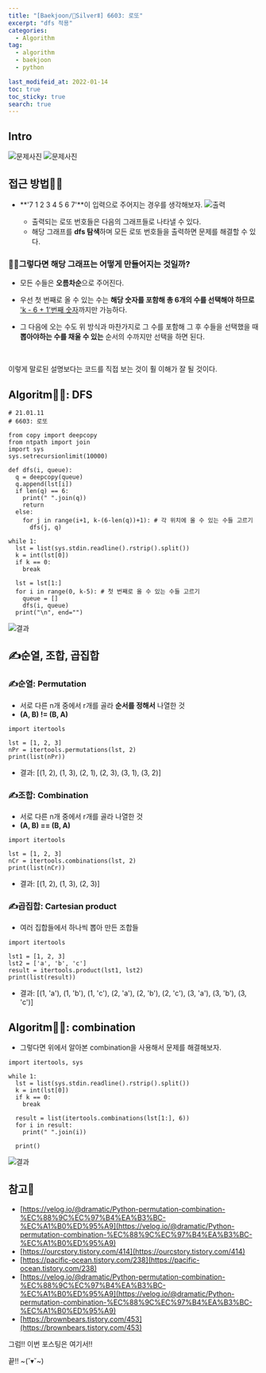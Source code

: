 ```yaml
---
title: "[Baekjoon/🥈SilverⅡ] 6603: 로또"
excerpt: "dfs 적용"
categories:
  - Algorithm
tag:
  - algorithm
  - baekjoon
  - python

last_modifeid_at: 2022-01-14
toc: true
toc_sticky: true
search: true
---
```

## Intro
![문제사진](https://ifh.cc/g/zeRBzP.png)
![문제사진](https://ifh.cc/g/Ilu5UD.png)


## 접근 방법🙋‍♀️

  * **'7 1 2 3 4 5 6 7'**이 입력으로 주어지는 경우를 생각해보자.
    ![출력](https://ifh.cc/g/uVdI6z.jpg)

    * 출력되는 로또 번호들은 다음의 그래프들로 나타낼 수 있다.
    * 해당 그래프를 **dfs 탐색**하며 모든 로또 번호들을 출력하면 문제를 해결할 수 있다.


### 🙋‍♀️그렇다면 해당 그래프는 어떻게 만들어지는 것일까?

  * 모든 수들은 **오름차순**으로 주어진다.

  * 우선 첫 번째로 올 수 있는 수는 **해당 숫자를 포함해 총 6개의 수를 선택해야 하므로** <u>'k - 6 + 1'번째 숫자</u>까지만 가능하다. 

  * 그 다음에 오는 수도 위 방식과 마찬가지로 그 수를 포함해 그 후 수들을 선택했을 때 **뽑아야하는 수를 채울 수 있는** 순서의 수까지만 선택을 하면 된다.


<br>

이렇게 말로된 설명보다는 코드를 직접 보는 것이 훨 이해가 잘 될 것이다.
  

## Algoritm👩‍💻: DFS

```
# 21.01.11
# 6603: 로또

from copy import deepcopy
from ntpath import join
import sys
sys.setrecursionlimit(10000)

def dfs(i, queue):
  q = deepcopy(queue)
  q.append(lst[i])
  if len(q) == 6:
    print(" ".join(q))
    return
  else:
    for j in range(i+1, k-(6-len(q))+1): # 각 위치에 올 수 있는 수들 고르기
      dfs(j, q)

while 1:
  lst = list(sys.stdin.readline().rstrip().split())
  k = int(lst[0])
  if k == 0:
    break

  lst = lst[1:]
  for i in range(0, k-5): # 첫 번째로 올 수 있는 수들 고르기
    queue = []
    dfs(i, queue)
  print("\n", end="")
```

![결과](https://ifh.cc/g/Y6JUQ5.png)

## ✍순열, 조합, 곱집합

### ✍순열: Permutation
  * 서로 다른 n개 중에서 r개를 골라 **순서를 정해서** 나열한 것
  * **(A, B) != (B, A)**

  ```
  import itertools

  lst = [1, 2, 3]
  nPr = itertools.permutations(lst, 2)
  print(list(nPr))
  ```

  * 결과: [(1, 2), (1, 3), (2, 1), (2, 3), (3, 1), (3, 2)]

### ✍조합: Combination
  * 서로 다른 n개 중에서 r개를 골라 나열한 것
  * **(A, B) == (B, A)**

  ```
  import itertools

  lst = [1, 2, 3]
  nCr = itertools.combinations(lst, 2)
  print(list(nCr))
  ```

   * 결과: [(1, 2), (1, 3), (2, 3)]

### ✍곱집합: Cartesian product
  * 여러 집합들에서 하나씩 뽑아 만든 조합들

  ```
  import itertools

  lst1 = [1, 2, 3]
  lst2 = ['a', 'b', 'c']
  result = itertools.product(lst1, lst2)
  print(list(result))
  ```

  * 결과: [(1, 'a'), (1, 'b'), (1, 'c'), (2, 'a'), (2, 'b'), (2, 'c'), (3, 'a'), (3, 'b'), (3, 'c')]

## Algoritm👩‍💻: combination

* 그렇다면 위에서 알아본 combination을 사용해서 문제를 해결해보자.

```
import itertools, sys

while 1:
  lst = list(sys.stdin.readline().rstrip().split())
  k = int(lst[0])
  if k == 0:
    break

  result = list(itertools.combinations(lst[1:], 6))
  for i in result:
    print(" ".join(i))

  print()
```

![결과](https://ifh.cc/g/krGoD5.png)


## 참고📃
* [https://velog.io/@dramatic/Python-permutation-combination-%EC%88%9C%EC%97%B4%EA%B3%BC-%EC%A1%B0%ED%95%A9](https://velog.io/@dramatic/Python-permutation-combination-%EC%88%9C%EC%97%B4%EA%B3%BC-%EC%A1%B0%ED%95%A9)
* [https://ourcstory.tistory.com/414](https://ourcstory.tistory.com/414)
* [https://pacific-ocean.tistory.com/238](https://pacific-ocean.tistory.com/238)
* [https://velog.io/@dramatic/Python-permutation-combination-%EC%88%9C%EC%97%B4%EA%B3%BC-%EC%A1%B0%ED%95%A9](https://velog.io/@dramatic/Python-permutation-combination-%EC%88%9C%EC%97%B4%EA%B3%BC-%EC%A1%B0%ED%95%A9)
* [https://brownbears.tistory.com/453](https://brownbears.tistory.com/453)


그럼!! 이번 포스팅은 여기서!!

끝!! ~(˘▾˘~)

